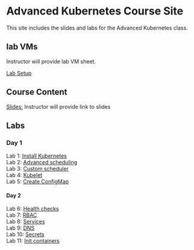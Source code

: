# Advanced Kubernetes Course Site

This site includes the slides and labs for the Advanced Kubernetes class. 


## lab VMs  
[//]: # (https://docs.google.com/spreadsheets/d/1psMAAPxgHq9wpZVftao9UT8MIWR1xljq-WB8aOiVBRI/edit?usp=sharing)  
Instructor will provide lab VM sheet.

[Lab Setup](labs/001-setup/)  

## Course Content
[//]: # (https://drive.google.com/file/d/1V63Vpq_WlhV7G46KQmejswdbXLjgbKdV/view?usp=sharing)  
[Slides:](https://bit.ly/adv-k8s-content)
Instructor will provide link to slides

## Labs

### Day 1
Lab 1: [Install Kubernetes](labs/01-install-k8s/)  
Lab 2: [Advanced scheduling](labs/02-affinity/)  
Lab 3: [Custom scheduler](labs/03-scheduler/)  
Lab 4: [Kubelet](labs/04-kubelet/)  
Lab 5: [Create ConfigMap](labs/05-configmap/)  

#### Day 2
Lab 6: [Health checks](labs/06-networking/)  
Lab 7: [RBAC](labs/07-rbac/)  
Lab 8: [Services](labs/08-services/)  
Lab 9: [DNS](labs/10-dns/)  
Lab 10: [Secrets](labs/11-secrets/)  
Lab 11: [Init containers](labs/12-init/)  


